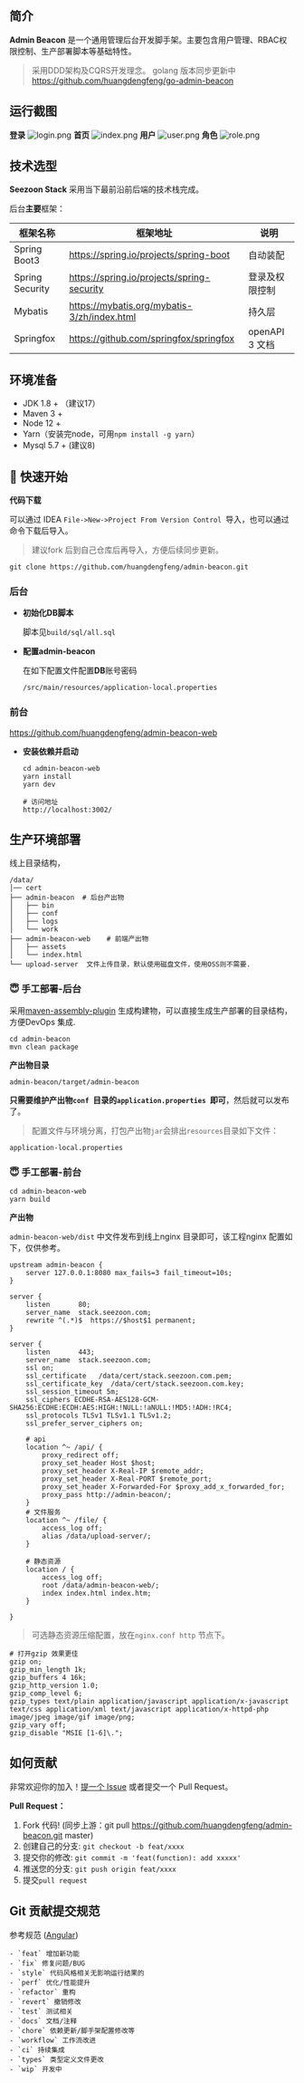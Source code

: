 ## 简介

**Admin Beacon** 是一个通用管理后台开发脚手架。主要包含用户管理、RBAC权限控制、生产部署脚本等基础特性。
> 采用DDD架构及CQRS开发理念。
> golang 版本同步更新中 https://github.com/huangdengfeng/go-admin-beacon

## 运行截图

**登录**
![login.png](doc%2Fpictures%2Flogin.png)
**首页**
![index.png](doc%2Fpictures%2Findex.png)
**用户**
![user.png](doc%2Fpictures%2Fuser.png)
**角色**
![role.png](doc%2Fpictures%2Frole.png)

## 技术选型

**Seezoon Stack** 采用当下最前沿前后端的技术栈完成。

后台**主要**框架：

| 框架名称            | 框架地址                                        | 说明           |
|-----------------|---------------------------------------------|--------------|
| Spring Boot3    | https://spring.io/projects/spring-boot      | 自动装配         |
| Spring Security | https://spring.io/projects/spring-security  | 登录及权限控制      |
| Mybatis         | https://mybatis.org/mybatis-3/zh/index.html | 持久层          |
| Springfox       | https://github.com/springfox/springfox      | openAPI 3 文档 |

## 环境准备

- JDK 1.8 + （建议17）
- Maven 3 +
- Node 12 +
- Yarn（安装完node，可用`npm install -g yarn`）
- Mysql 5.7 + (建议8)

## 🚀 快速开始

**代码下载**

可以通过 IDEA `File->New->Project From Version Control `导入，也可以通过命令下载后导入。

> 建议fork 后到自己仓库后再导入，方便后续同步更新。

```
git clone https://github.com/huangdengfeng/admin-beacon.git
```

### 后台

- **初始化DB脚本**

  脚本见`build/sql/all.sql`

- **配置admin-beacon**

  在如下配置文件配置**DB**账号密码

  `/src/main/resources/application-local.properties`

### 前台

https://github.com/huangdengfeng/admin-beacon-web

- **安装依赖并启动**

  ```
  cd admin-beacon-web
  yarn install
  yarn dev 
  
  # 访问地址
  http://localhost:3002/
  ```

## 生产环境部署

线上目录结构，

```
/data/
│── cert
├── admin-beacon  # 后台产出物
│   ├── bin
│   ├── conf
│   ├── logs
│   └── work
├── admin-beacon-web    # 前端产出物
│   ├── assets
│   └── index.html
└── upload-server  文件上传目录，默认使用磁盘文件，使用OSS则不需要.
```

### 😇 手工部署-后台

采用[maven-assembly-plugin](http://maven.apache.org/plugins/maven-assembly-plugin/)
生成构建物，可以直接生成生产部署的目录结构，方便DevOps 集成.

```
cd admin-beacon
mvn clean package
```

**产出物目录**

`admin-beacon/target/admin-beacon`

**只需要维护产出物`conf `目录的`application.properties `即可**，然后就可以发布了。

> 配置文件与环境分离，打包产出物`jar`会排出`resources`目录如下文件：

```
application-local.properties
```

### 😇 手工部署-前台

```
cd admin-beacon-web
yarn build
```

**产出物**

`admin-beacon-web/dist` 中文件发布到线上nginx 目录即可，该工程nginx 配置如下，仅供参考。

```
upstream admin-beacon {
    server 127.0.0.1:8080 max_fails=3 fail_timeout=10s;
}

server {
    listen       80;
    server_name  stack.seezoon.com;
    rewrite ^(.*)$  https://$host$1 permanent;
}

server {
    listen       443;
    server_name  stack.seezoon.com;
    ssl on;
    ssl_certificate   /data/cert/stack.seezoon.com.pem; 
    ssl_certificate_key  /data/cert/stack.seezoon.com.key;
    ssl_session_timeout 5m;
    ssl_ciphers ECDHE-RSA-AES128-GCM-SHA256:ECDHE:ECDH:AES:HIGH:!NULL:!aNULL:!MD5:!ADH:!RC4;
    ssl_protocols TLSv1 TLSv1.1 TLSv1.2;
    ssl_prefer_server_ciphers on;

    # api
    location ^~ /api/ {
        proxy_redirect off;
        proxy_set_header Host $host;
        proxy_set_header X-Real-IP $remote_addr;
        proxy_set_header X-Real-PORT $remote_port;
        proxy_set_header X-Forwarded-For $proxy_add_x_forwarded_for;
        proxy_pass http://admin-beacon/;
    }
    # 文件服务
    location ^~ /file/ {
        access_log off;
        alias /data/upload-server/;
    }

    # 静态资源
    location / {
        access_log off;
        root /data/admin-beacon-web/;
        index index.html index.htm;
    }

}
```

> 可选静态资源压缩配置，放在`nginx.conf http` 节点下。

```
# 打开gzip 效果更佳
gzip on;
gzip_min_length 1k;
gzip_buffers 4 16k;
gzip_http_version 1.0;
gzip_comp_level 6;
gzip_types text/plain application/javascript application/x-javascript text/css application/xml text/javascript application/x-httpd-php image/jpeg image/gif image/png;
gzip_vary off;
gzip_disable "MSIE [1-6]\.";
```

## 如何贡献

非常欢迎你的加入！[提一个 Issue](https://github.com/huangdengfeng/admin-beacon/issues) 或者提交一个
Pull Request。

**Pull Request：**

1. Fork 代码! (同步上游：git pull https://github.com/huangdengfeng/admin-beacon.git master)
2. 创建自己的分支: `git checkout -b feat/xxxx`
3. 提交你的修改: `git commit -m 'feat(function): add xxxxx'`
4. 推送您的分支: `git push origin feat/xxxx`
5. 提交`pull request`

## Git 贡献提交规范

参考规范 ([Angular](https://github.com/conventional-changelog/conventional-changelog/tree/master/packages/conventional-changelog-angular))

    - `feat` 增加新功能
    - `fix` 修复问题/BUG
    - `style` 代码风格相关无影响运行结果的
    - `perf` 优化/性能提升
    - `refactor` 重构
    - `revert` 撤销修改
    - `test` 测试相关
    - `docs` 文档/注释
    - `chore` 依赖更新/脚手架配置修改等
    - `workflow` 工作流改进
    - `ci` 持续集成
    - `types` 类型定义文件更改
    - `wip` 开发中

